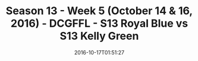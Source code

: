 ---
title: Season 13 - Week 5 (October 14 & 16, 2016) - DCGFFL - S13 Royal Blue vs S13
  Kelly Green
teams-score:
- team: _teams/s13-royal-blue.md
  score:
- team: _teams/s13-kelly.md
  score: 26
mvp: S. Benton (Royal); T. Spears (Kelly)
game-ball: C. Hohl (Royal); K. Francis (Kelly)
season: 13
week: 5
date: '2016-10-17T01:51:27'
pageid: season-13-week-5-october-14-16-2016-4827-vs-4817
---